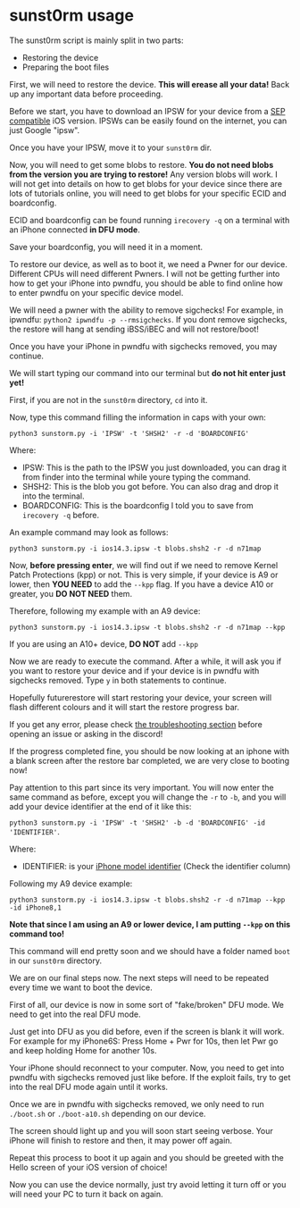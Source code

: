 # sunst0rm usage

The sunst0rm script is mainly split in two parts: 
  - Restoring the device
  - Preparing the boot files

First, we will need to restore the device. **This will erease all your data!** Back up any important data before proceeding.

Before we start, you have to download an IPSW for your device from a [SEP compatible](https://docs.google.com/spreadsheets/u/0/d/1Mb1UNm6g3yvdQD67M413GYSaJ4uoNhLgpkc7YKi3LBs/htmlview) iOS version. IPSWs can be easily found on the internet, you can just Google "ipsw".

Once you have your IPSW, move it to your ``sunst0rm`` dir.

Now, you will need to get some blobs to restore. **You do not need blobs from the version you are trying to restore!** Any version blobs will work.
I will not get into details on how to get blobs for your device since there are lots of tutorials online, you will need to get blobs for your specific ECID and boardconfig.

ECID and boardconfig can be found running ``irecovery -q`` on a terminal with an iPhone connected **in DFU mode**. 

Save your boardconfig, you will need it in a moment.

To restore our device, as well as to boot it, we need a Pwner for our device. Different CPUs will need different Pwners.
I will not be getting further into how to get your iPhone into pwndfu, you should be able to find online how to enter pwndfu on your specific device model.

We will need a pwner with the ability to remove sigchecks! For example, in ipwndfu: ``python2 ipwndfu -p --rmsigchecks``.
If you dont remove sigchecks, the restore will hang at sending iBSS/iBEC and will not restore/boot!

Once you have your iPhone in pwndfu with sigchecks removed, you may continue.

We will start typing our command into our terminal but **do not hit enter just yet!**

First, if you are not in the ``sunst0rm`` directory, ``cd`` into it.

Now, type this command filling the information in caps with your own:
```
python3 sunstorm.py -i 'IPSW' -t 'SHSH2' -r -d 'BOARDCONFIG'
```

Where:
  - IPSW: This is the path to the IPSW you just downloaded, you can drag it from finder into the terminal while youre typing the command.
  - SHSH2: This is the blob you got before. You can also drag and drop it into the terminal.
  - BOARDCONFIG: This is the boardconfig I told you to save from ``irecovery -q`` before.

An example command may look as follows:
```
python3 sunstorm.py -i ios14.3.ipsw -t blobs.shsh2 -r -d n71map
```

Now, **before pressing enter**, we will find out if we need to remove Kernel Patch Protections (kpp) or not. This is very simple, if your device is A9 or lower, then **YOU NEED** to add the ``--kpp`` flag. If you have a device A10 or greater, you **DO NOT NEED** them.

Therefore, following my example with an A9 device:
```
python3 sunstorm.py -i ios14.3.ipsw -t blobs.shsh2 -r -d n71map --kpp
```

If you are using an A10+ device, **DO NOT** add ``--kpp``

Now we are ready to execute the command. After a while, it will ask you if you want to restore your device and if your device is in pwndfu with sigchecks removed. Type ``y`` in both statements to continue.

Hopefully futurerestore will start restoring your device, your screen will flash different colours and it will start the restore progress bar.

If you get any error, please check [the troubleshooting section](./misc/TROUBLESHOOTING.md) before opening an issue or asking in the discord!

If the progress completed fine, you should be now looking at an iphone with a blank screen after the restore bar completed, we are very close to booting now!

Pay attention to this part since its very important. You will now enter the same command as before, except you will change the ``-r`` to ``-b``, and you will add your device identifier at the end of it like this: 

```python3 sunstorm.py -i 'IPSW' -t 'SHSH2' -b -d 'BOARDCONFIG' -id 'IDENTIFIER'```. 

Where:
  - IDENTIFIER: is your [iPhone model identifier](https://www.theiphonewiki.com/wiki/Models#iPhone) (Check the identifier column)

Following my A9 device example:
```
python3 sunstorm.py -i ios14.3.ipsw -t blobs.shsh2 -r -d n71map --kpp -id iPhone8,1
```

**Note that since I am using an A9 or lower device, I am putting ``--kpp`` on this command too!**

This command will end pretty soon and we should have a folder named ``boot`` in our ``sunst0rm`` directory.

We are on our final steps now. The next steps will need to be repeated every time we want to boot the device.

First of all, our device is now in some sort of "fake/broken" DFU mode. We need to get into the real DFU mode.

Just get into DFU as you did before, even if the screen is blank it will work. For example for my iPhone6S: Press Home + Pwr for 10s, then let Pwr go and keep holding Home for another 10s.

Your iPhone should reconnect to your computer. Now, you need to get into pwndfu with sigchecks removed just like before. If the exploit fails, try to get into the real DFU mode again until it works.

Once we are in pwndfu with sigchecks removed, we only need to run ``./boot.sh`` or ``./boot-a10.sh`` depending on our device.

The screen should light up and you will soon start seeing verbose. Your iPhone will finish to restore and then, it may power off again. 

Repeat this process to boot it up again and you should be greeted with the Hello screen of your iOS version of choice!

Now you can use the device normally, just try avoid letting it turn off or you will need your PC to turn it back on again.